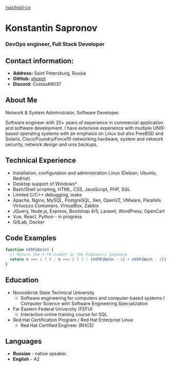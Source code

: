 [rsschool-cv](https://shopot.github.io/rsschool-cv/cv)
# Konstantin Sapronov

### DevOps engineer, Full Stack Developer


## Contact information:

* **Address:** Saint Petersburg, Russia
* **GitHub:** [shopot](https://github.com/shopot)
* **Discord:** Costas#9037

## About Me
Network & System Administrator, Software Developer.

Software engineer with 20+ years of experience in commercial application and software development.
I have extensive experience with multiple UNIX-based operating systems with an emphasis on Linux but also FreeBSD and Solaris, Cisco/Foundry/Force10 networking hardware, system and network security, network design and unix backups.

## Technical Experience

* Installation, configuration and administration Linux (Debian, Ubuntu, RedHat)
* Desktop support of Windows*
* Bash/Shell scripting, HTML, CSS, JavaScript, PHP, SQL
* Limited C/C++ debugging, make
* Apache, Nginx, MySQL, PostgreSQL, Xen, OpenVZ, VMware, Parallels Virtuozzo Containers, VirtualBox, Zabbix
* JQuery, Node.js, Express, Bootstrap 4/5, Laravel, WordPress, OpenCart
* Vue, React, Python - in progress
* GitLab, Docker

## Code Examples

```javascript
function nthFibo(n) {
  // Return the n-th number in the Fibonacci Sequence
  return n === 1 ? 0 : n === 2 ? 1 : (nthFibo(n - 1) + nthFibo(n - 2));
}
```

## Education

* Novosibirsk State Technical University
  * Software engineering for computers and computer-based systems / Computer Science with Software Engineering Specialization 
* Far Eastern Federal University (FEFU)
  *  Interactive online training course for SQL 
* Red Hat Certification Program / Red Hat Enterprise Linux
  * Red Hat Certified Engineer (RHCE)

## Languages

* **Russian** - native speaker.
* **English** - A2

